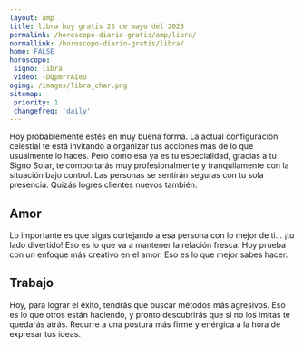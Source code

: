 ```yaml
---
layout: amp
title: libra hoy gratis 25 de mayo del 2025 
permalink: /horoscopo-diario-gratis/amp/libra/
normallink: /horoscopo-diario-gratis/libra/
home: FALSE
horoscopo:
 signo: libra
 video: -DQpmrrAIeU
ogimg: /images/libra_char.png
sitemap:
 priority: 1
 changefreq: 'daily'
---
```



Hoy probablemente estés en muy buena forma. La actual configuración celestial te está invitando a organizar tus acciones más de lo que usualmente lo haces. Pero como esa ya es tu especialidad, gracias a tu Signo Solar, te comportarás muy profesionalmente y tranquilamente con la situación bajo control. Las personas se sentirán seguras con tu sola presencia. Quizás logres clientes nuevos también.

## Amor

Lo importante es que sigas cortejando a esa persona con lo mejor de ti... ¡tu lado divertido! Eso es lo que va a mantener la relación fresca. Hoy prueba con un enfoque más creativo en el amor. Eso es lo que mejor sabes hacer.

## Trabajo

Hoy, para lograr el éxito, tendrás que buscar métodos más agresivos. Eso es lo que otros están haciendo, y pronto descubrirás que si no los imitas te quedarás atrás. Recurre a una postura más firme y enérgica a la hora de expresar tus ideas.